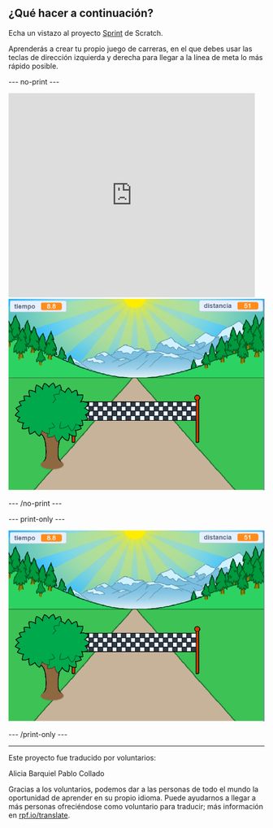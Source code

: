 ## ¿Qué hacer a continuación?

Echa un vistazo al proyecto [Sprint](https://projects.raspberrypi.org/en/projects/sprint) de Scratch.

Aprenderás a crear tu propio juego de carreras, en el que debes usar las teclas de dirección izquierda y derecha para llegar a la línea de meta lo más rápido posible.

--- no-print ---

<div class="scratch-preview">
  <iframe allowtransparency="true" width="485" height="402" src="https://scratch.mit.edu/projects/embed/298930696/?autostart=false" frameborder="0" scrolling="no"></iframe>
  <img src="images/sprint-final.png">
</div>

--- /no-print ---

--- print-only ---

![proyecto completo](images/sprint-final.png)

--- /print-only ---

***

Este proyecto fue traducido por voluntarios:

Alicia Barquiel
Pablo Collado

Gracias a los voluntarios, podemos dar a las personas de todo el mundo la oportunidad de aprender en su propio idioma. Puede ayudarnos a llegar a más personas ofreciéndose como voluntario para traducir; más información en [rpf.io/translate](https://rpf.io/translate).